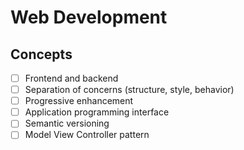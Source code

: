 # Web Development

## Concepts

-[ ] Frontend and backend
-[ ] Separation of concerns (structure, style, behavior)
-[ ] Progressive enhancement
-[ ] Application programming interface
-[ ] Semantic versioning
-[ ] Model View Controller pattern
